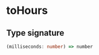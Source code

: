 # toHours

## Type signature

<!-- prettier-ignore-start -->
```typescript
(milliseconds: number) => number
```
<!-- prettier-ignore-end -->

